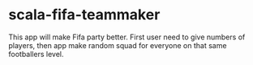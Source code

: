 # scala-fifa-teammaker
This app will make Fifa party better.
First user need to give numbers of players, then app make random squad for everyone on that same footballers level.
